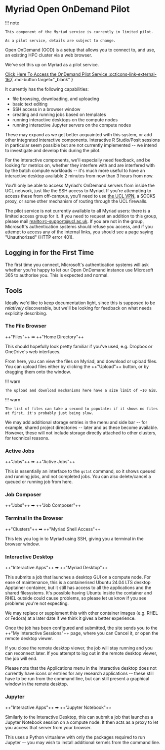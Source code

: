 # Myriad Open OnDemand Pilot

!!! note

    This component of the Myriad service is currently in limited pilot.
    
    As a pilot service, details are subject to change.

Open OnDemand (OOD) is a setup that allows you to connect to, and use, an existing HPC cluster via a web browser.

We've set this up on Myriad as a pilot service.

[Click Here To Access the OnDemand Pilot Service :octicons-link-external-16:](https://ood.myriad.rc.ucl.ac.uk/){ .md-button target="_blank" }

It currently has the following capabilities:

 - file browsing, downloading, and uploading
 - basic text editing
 - SSH access in a browser window
 - creating and running jobs based on templates
 - running interactive desktops on the compute nodes
 - running interactive Jupyter servers on the compute nodes

These may expand as we get better acquainted with this system, or add other integrated interactive components. Interactive R Studio/Posit sessions in particular seem possible but are not currently implemented -- we intend to investigate and develop this during the pilot.

For the interactive components, we'll especially need feedback, and be looking for metrics on, whether they interfere with and are interfered with by the batch compute workloads -- it's much more useful to have an interactive desktop available 2 minutes from now than 3 hours from now.

You'll only be able to access Myriad's OnDemand servers from inside the UCL network, just like the SSH access to Myriad. If you're attempting to access these from off-campus, you'll need to use [the UCL VPN](https://www.ucl.ac.uk/isd/services/get-connected/ucl-virtual-private-network-vpn/), a SOCKS proxy, or some other mechanism of routing through the UCL firewalls.

The pilot service is not currently available to all Myriad users: there is a limited access group for it. If you need to request an addition to this group, please mail <mailto:rc-support@ucl.ac.uk>. If you are not in the group, Microsoft's authentication systems should refuse you access, and if you attempt to access any of the internal links, you should see a page saying "Unauthorized" (HTTP error 401).

## Logging in for the First Time

The first time you connect, Microsoft's authentication systems will ask whether you're happy to let our Open OnDemand instance use Microsoft 365 to authorise you. This is expected and normal.

## Tools

Ideally we'd like to keep documentation light, since this is supposed to be *relatively* discoverable, but we'll be looking for feedback on what needs explicitly describing.

### The File Browser

++"Files"++ ➡ ++"Home Directory"++ 

This should hopefully look pretty familiar if you've used, e.g. Dropbox or OneDrive's web interfaces.

From here, you can view the files on Myriad, and download or upload files. You can upload files either by clicking the ++"Upload"++ button, or by dragging them onto the window.

!!! warn

    The upload and download mechanisms here have a size limit of ~10 GiB.

<!-- ^-- this is changeable, see: https://osc.github.io/ood-documentation/latest/customizations.html#set-upload-limits -->
!!! warn

    The list of files can take a second to populate: if it shows no files at first, it's probably just being slow.


We may add additional storage entries in the menu and side bar -- for example, shared project directories -- later and as these become available.  However, these will not include storage directly attached to other clusters, for technical reasons.

### Active Jobs

++"Jobs"++ ➡ ++"Active Jobs"++

This is essentially an interface to the `qstat` command, so it shows queued and running jobs, and not completed jobs. You can also delete/cancel a queued or running job from here.

### Job Composer

++"Jobs"++ ➡ ++"Job Composer"++

### Terminal in the Browser

++"Clusters"++ ➡ ++"Myriad Shell Access"++

This lets you log in to Myriad using SSH, giving you a terminal in the browser window.

### Interactive Desktop

++"Interactive Apps"++ ➡ ++"Myriad Desktop"++

This submits a job that launches a desktop GUI on a compute node. For ease of maintenance, this is a containerised Ubuntu 24.04 LTS desktop Apptainer container, but it still has access to all the applications and the shared filesystems. It's possible having Ubuntu inside the container and RHEL outside could cause problems, so please let us know if you see problems you're not expecting.

We may replace or supplement this with other container images (e.g. RHEL or Fedora) at a later date if we think it gives a better experience.

Once the job has been configured and submitted, the site sends you to the ++"My Interactive Sessions"++ page, where you can Cancel it, or open the remote desktop viewer.

If you close the remote desktop viewer, the job will stay running and you can reconnect later. If you attempt to log out in the remote desktop viewer, the job will end.

Please note that the Applications menu in the interactive desktop does not currently have icons or entries for any research applications -- these still have to be run from the command line, but can still present a graphical window in the remote desktop.

### Jupyter

++"Interactive Apps"++ ➡ ++"Jupyter Notebook"++

Similarly to the Interactive Desktop, this can submit a job that launches a Jupyter Notebook session on a compute node. It then acts as a proxy to let you access that server from your browser.

This uses a Python virtualenv with only the packages required to run Jupyter -- you may wish to install additional kernels from the command line.

